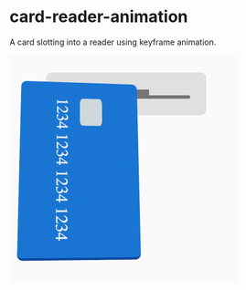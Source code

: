 # card-reader-animation
A card slotting into a reader using keyframe animation.

<img src="https://raw.githubusercontent.com/stevencgibson/card-reader-animation/master/screen.jpg" alt="screenshot of card reader animation" width="400" height="400" />
